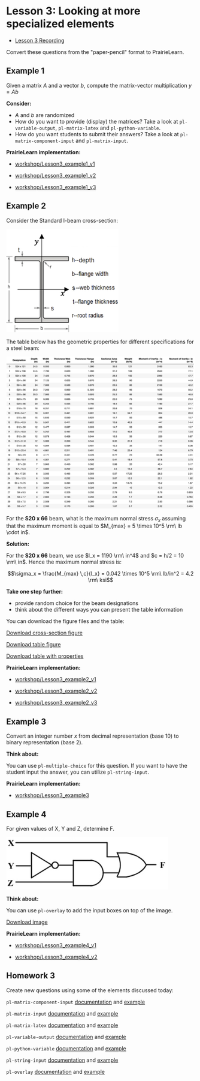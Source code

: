 # Lesson 3: Looking at more specialized elements

- [Lesson 3 Recording](https://mediaspace.illinois.edu/media/t/1_l4dh8cwm/170964131)

Convert these questions from the "paper-pencil" format to PrairieLearn.

## Example 1

Given a matrix $A$ and a vector $b$, compute the matrix-vector multiplication $y = Ab$

**Consider:**

- $A$ and $b$ are randomized
- How do you want to provide (display) the matrices? Take a look at `pl-variable-output`, `pl-matrix-latex` and `pl-python-variable`.
- How do you want students to submit their answers? Take a look at `pl-matrix-component-input` and `pl-matrix-input`.

**PrairieLearn implementation:**

- [workshop/Lesson3_example1_v1](https://us.prairielearn.com/pl/course/108/question/8211625/preview)

- [workshop/Lesson3_example1_v2](https://us.prairielearn.com/pl/course/108/question/8211627/preview)

- [workshop/Lesson3_example1_v3](https://us.prairielearn.com/pl/course/108/question/8211626/preview)

## Example 2

Consider the Standard I-beam cross-section:

![](figs/cross-section.png)

The table below has the geometric properties for different specifications for a steel beam:

![](figs/properties.png)

For the **S20 x 66** beam, what is the maximum normal stress $\sigma_x$ assuming that the maximum moment is equal to $M_{max} = 5 \times 10^5 \rm\ lb \cdot in$.

**Solution:**

For the **S20 x 66** beam, we use $I_x = 1190 \rm\ in^4$ and $c = h/2 = 10 \rm\ in$. Hence the maximum normal stress is:

$$\sigma_x = \frac{M_{max} \,c}{I_x} = 0.042 \times 10^5 \rm\ lb/in^2 = 4.2 \rm\ ksi$$

**Take one step further:**

- provide random choice for the beam designations
- think about the different ways you can present the table information

You can download the figure files and the table:

<a href="../figs/cross-section.png" target="_blank">Download cross-section figure</a>

<a href="../figs/properties.png" target="_blank">Download table figure</a>

<a href="../figs/properties.csv" target="_blank">Download table with properties</a>

**PrairieLearn implementation:**

- [workshop/Lesson3_example2_v1](https://us.prairielearn.com/pl/course/108/question/8211628/preview)

- [workshop/Lesson3_example2_v2](https://us.prairielearn.com/pl/course/108/question/8211629/preview)

- [workshop/Lesson3_example2_v3](https://us.prairielearn.com/pl/course/108/question/8211630/preview)

## Example 3

Convert an integer number $x$ from decimal representation (base 10) to binary representation (base 2).

**Think about:**

You can use `pl-multiple-choice` for this question. If you want to have the student input the answer, you can utilize `pl-string-input`.

**PrairieLearn implementation:**

- [workshop/Lesson3_example3](https://us.prairielearn.com/pl/course/108/question/8211631/preview)

## Example 4

For given values of X, Y and Z, determine F.

![](figs/logic-diagram.png)

**Think about:**

You can use `pl-overlay` to add the input boxes on top of the image.

<a href="../figs/logic-diagram.png" target="_blank">Download image</a>

**PrairieLearn implementation:**

- [workshop/Lesson3_example4_v1](https://us.prairielearn.com/pl/course/108/question/8211632/preview)

- [workshop/Lesson3_example4_v2](https://us.prairielearn.com/pl/course/108/question/8211633/preview)

## Homework 3

Create new questions using some of the elements discussed today:

`pl-matrix-component-input` [documentation](https://prairielearn.readthedocs.io/en/latest/elements/#pl-matrix-component-input-element) and [example](https://us.prairielearn.com/pl/course/108/question/1793641/preview)

`pl-matrix-input` [documentation](https://prairielearn.readthedocs.io/en/latest/elements/#pl-matrix-input-element) and [example](https://us.prairielearn.com/pl/course/108/question/611932/preview)

`pl-matrix-latex` [documentation](https://prairielearn.readthedocs.io/en/latest/elements/#pl-matrix-latex-element) and [example](https://us.prairielearn.com/pl/course/108/question/1793638/preview)

`pl-variable-output` [documentation](https://prairielearn.readthedocs.io/en/latest/elements/#pl-variable-output-element) and [example](https://us.prairielearn.com/pl/course/108/question/3637022/preview)

`pl-python-variable` [documentation](https://prairielearn.readthedocs.io/en/latest/elements/#pl-python-variable-element) and [example](https://prairielearn.readthedocs.io/en/latest/elements/#pl-python-variable-element)

`pl-string-input` [documentation](https://prairielearn.readthedocs.io/en/latest/elements/#pl-string-input-element) and [example](https://us.prairielearn.com/pl/course/108/question/1793642/preview)

`pl-overlay` [documentation](https://prairielearn.readthedocs.io/en/latest/elements/#pl-overlay-element) and [example](https://us.prairielearn.com/pl/course/108/question/7911589/preview)
